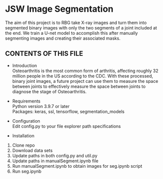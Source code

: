 # JSW Image Segmentation
The aim of this project is to RBG take X-ray images and turn them into segmented binary images with only the two segments of a joint included at the end. We train a U-net model
to accomplish this after manually segmenting images and creating their associated masks. 

CONTENTS OF THIS FILE
---------------------

 * Introduction <br />
Osteoarthritis is the most common form of arthritis, affecting roughly 32 million people in the US according to the CDC. With these processed, binary joint images, a future
project can use them to measure the space between joints to effectively measure the space between joints to diagnose the stage of Osteoarthritis. 

* Requirements <br />
Python version 3.9.7 or later <br />
Packages: keras, ssl, tensorflow, segmentation_models

 * Configuration <br />
Edit config.py to your file explorer path specifications

 * Installation <br />
1. Clone repo
2. Download data sets
3. Update paths in both config.py and util.py
4. Update paths in manualSegment.ipynb file
5. Run manualSegment.ipynb to obtain images for seg.ipynb script
6. Run seg.ipynb


